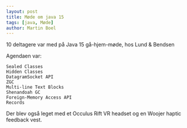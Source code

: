 ```yaml
---
layout: post
title: Møde om java 15
tags: [java, Møde]
author: Martin Boel
---
```


10 deltagere var med på Java 15 gå-hjem-møde, hos Lund & Bendsen

Agendaen var:

    Sealed Classes
    Hidden Classes
    DatagramSocket API
    ZGC
    Multi-line Text Blocks
    Shenandoah GC
    Foreign-Memory Access API
    Records


Der blev også leget med et  Occulus Rift VR headset og en Woojer haptic feedback vest.
